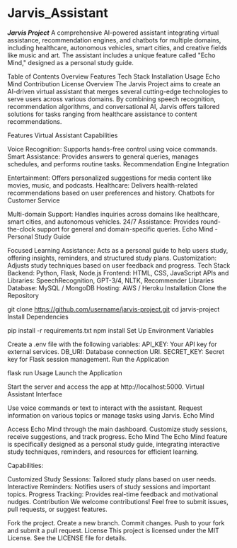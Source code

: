 # Jarvis_Assistant
_**Jarvis Project**_
A comprehensive AI-powered assistant integrating virtual assistance, recommendation engines, and chatbots for multiple domains, including healthcare, autonomous vehicles, smart cities, and creative fields like music and art. The assistant includes a unique feature called "Echo Mind," designed as a personal study guide.

Table of Contents
Overview
Features
Tech Stack
Installation
Usage
Echo Mind
Contribution
License
Overview
The Jarvis Project aims to create an AI-driven virtual assistant that merges several cutting-edge technologies to serve users across various domains. By combining speech recognition, recommendation algorithms, and conversational AI, Jarvis offers tailored solutions for tasks ranging from healthcare assistance to content recommendations.

Features
Virtual Assistant Capabilities

Voice Recognition: Supports hands-free control using voice commands.
Smart Assistance: Provides answers to general queries, manages schedules, and performs routine tasks.
Recommendation Engine Integration

Entertainment: Offers personalized suggestions for media content like movies, music, and podcasts.
Healthcare: Delivers health-related recommendations based on user preferences and history.
Chatbots for Customer Service

Multi-domain Support: Handles inquiries across domains like healthcare, smart cities, and autonomous vehicles.
24/7 Assistance: Provides round-the-clock support for general and domain-specific queries.
Echo Mind - Personal Study Guide

Focused Learning Assistance: Acts as a personal guide to help users study, offering insights, reminders, and structured study plans.
Customization: Adjusts study techniques based on user feedback and progress.
Tech Stack
Backend: Python, Flask, Node.js
Frontend: HTML, CSS, JavaScript
APIs and Libraries: SpeechRecognition, GPT-3/4, NLTK, Recommender Libraries
Database: MySQL / MongoDB
Hosting: AWS / Heroku
Installation
Clone the Repository

git clone https://github.com/username/jarvis-project.git
cd jarvis-project
Install Dependencies

pip install -r requirements.txt
npm install
Set Up Environment Variables

Create a .env file with the following variables:
API_KEY: Your API key for external services.
DB_URI: Database connection URI.
SECRET_KEY: Secret key for Flask session management.
Run the Application

flask run
Usage
Launch the Application

Start the server and access the app at http://localhost:5000.
Virtual Assistant Interface

Use voice commands or text to interact with the assistant.
Request information on various topics or manage tasks using Jarvis.
Echo Mind

Access Echo Mind through the main dashboard.
Customize study sessions, receive suggestions, and track progress.
Echo Mind
The Echo Mind feature is specifically designed as a personal study guide, integrating interactive study techniques, reminders, and resources for efficient learning.

Capabilities:

Customized Study Sessions: Tailored study plans based on user needs.
Interactive Reminders: Notifies users of study sessions and important topics.
Progress Tracking: Provides real-time feedback and motivational nudges.
Contribution
We welcome contributions! Feel free to submit issues, pull requests, or suggest features.

Fork the project.
Create a new branch.
Commit changes.
Push to your fork and submit a pull request.
License
This project is licensed under the MIT License. See the LICENSE file for details.
